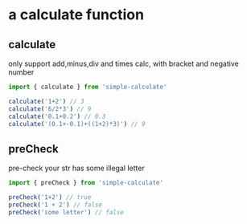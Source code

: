 # a calculate function

## calculate
only support add,minus,div and times calc, with bracket and negative number 

```js
import { calculate } from 'simple-calculate'

calculate('1+2') // 3
calculate('6/2*3') // 9
calculate('0.1+0.2') // 0.3
calculate('(0.1+-0.1)+((1+2)*3)') // 9
```

## preCheck
pre-check your str has some illegal letter
```js
import { preCheck } from 'simple-calculate'

preCheck('1+2') // true
preCheck('1 + 2') // false
preCheck('some letter') // false
```